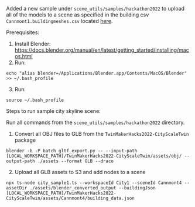 Added a new sample under `scene_utils/samples/hackathon2022` to upload all of the models to a scene as specified in the building csv `Cannmont1.buildingmeshes.csv` located [here](https://code.amazon.com/packages/TwinMakerHacks2022-CityScaleTwin/blobs/mainline/--/Cannmont/Cannmont1.buildingmeshes.csv).

Prerequisites:

1. Install Blender: https://docs.blender.org/manual/en/latest/getting_started/installing/macos.html
2. Run:

```
echo "alias blender=/Applications/Blender.app/Contents/MacOS/Blender" >> ~/.bash_profile
```

3. Run:

```
source ~/.bash_profile
```

Steps to run sample city skyline scene:

Run all commands from the `scene_utils/samples/hackathon2022` directory.

1. Convert all OBJ files to GLB from the `TwinMakerHacks2022-CityScaleTwin` package

```
blender -b -P batch_gltf_export.py -- --input-path [LOCAL_WORKSPACE_PATH]/TwinMakerHacks2022-CityScaleTwin/assets/obj/ --output-path ./assets --format GLB --draco
```

2. Upload all GLB assets to S3 and add nodes to a scene

```
npx ts-node city_sample1.ts --workspaceId City1 --sceneId Cannmont4 --assetDir ./assets/blender_converted_output --buildingJson [LOCAL_WORKSPACE_PATH]/TwinMakerHacks2022-CityScaleTwin/assets/Cannmont4/building_data.json
```
